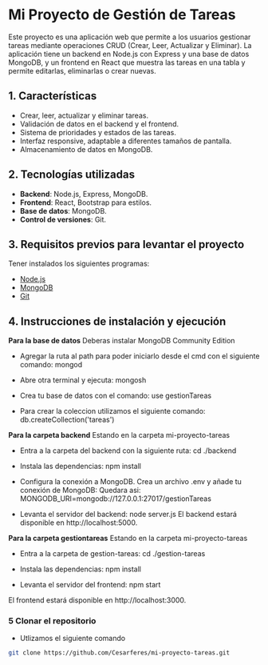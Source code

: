 # Mi Proyecto de Gestión de Tareas

Este proyecto es una aplicación web que permite a los usuarios gestionar tareas mediante operaciones CRUD (Crear, Leer, Actualizar y Eliminar). La aplicación tiene un backend en Node.js con Express y una base de datos MongoDB, y un frontend en React que muestra las tareas en una tabla y permite editarlas, eliminarlas o crear nuevas.

## 1. Características

- Crear, leer, actualizar y eliminar tareas.
- Validación de datos en el backend y el frontend.
- Sistema de prioridades y estados de las tareas.
- Interfaz responsive, adaptable a diferentes tamaños de pantalla.
- Almacenamiento de datos en MongoDB.

## 2. Tecnologías utilizadas

- **Backend**: Node.js, Express, MongoDB.
- **Frontend**: React, Bootstrap para estilos.
- **Base de datos**: MongoDB.
- **Control de versiones**: Git.

## 3. Requisitos previos para levantar el proyecto

Tener instalados los siguientes programas:

- [Node.js](https://nodejs.org/)
- [MongoDB](https://www.mongodb.com/)
- [Git](https://git-scm.com/)

## 4. Instrucciones de instalación y ejecución

**Para la base de datos**
Deberas instalar MongoDB Community Edition

- Agregar la ruta al path para poder iniciarlo desde el cmd 
con el siguiente comando: mongod

- Abre otra terminal y ejecuta: mongosh

- Crea tu base de datos con el comando: use gestionTareas

- Para crear la coleccion utilizamos el siguiente comando: db.createCollection('tareas')

**Para la carpeta backend**
Estando en la carpeta mi-proyecto-tareas

- Entra a la carpeta del backend con la siguiente ruta:
cd ./backend

- Instala las dependencias:
npm install

- Configura la conexión a MongoDB. Crea un archivo .env y añade tu conexión de MongoDB:
Quedara asi: MONGODB_URI=mongodb://127.0.0.1:27017/gestionTareas

- Levanta el servidor del backend:
node server.js
El backend estará disponible en http://localhost:5000.

**Para la carpeta gestiontareas**
Estando en la carpeta mi-proyecto-tareas

- Entra a la carpeta de gestion-tareas:
cd ./gestion-tareas

- Instala las dependencias:
npm install

- Levanta el servidor del frontend:
npm start

El frontend estará disponible en http://localhost:3000.


### 5 Clonar el repositorio

- Utlizamos el siguiente comando

```bash
git clone https://github.com/Cesarferes/mi-proyecto-tareas.git
